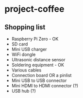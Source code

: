 # project-coffee
## Shopping list
- Raspberry Pi Zero - OK
- SD card 
- Mini USB charger
- WiFi dongle 
- Ultrasonic distance sensor
- Soldering equipment - OK
- Various cables
- Connection board OR a pinlist 
- Mini USB to USB connector
- Mini HDMI to HDMI connector (?)
- USB hub (?)
